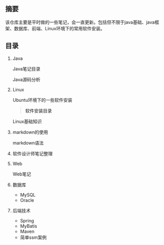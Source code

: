 ## 摘要

该仓库主要是平时做的一些笔记，会一直更新。包括但不限于java基础、java框架、数据库、前端、Linux环境下的常用软件安装。

## 目录

<!--TOC-->

1. <a href="./Java/" style="text-decoration:none;">Java</a>

   <a href="./Java/README.md" style="text-decoration:none;">Java笔记目录</a></br>
   
   <a href="./Java/Source_Code/README.md" style="text-decoration:none;">Java源码分析</a></br>
   
2. <a href="./Linux/" style="text-decoration:none;">Linux</a>

   <a href="./Linux/软件安装/" style="text-decoration:none;">Ubuntu环境下的一些软件安装</a></br>

   > <a href="./Linux/软件安装/README.md" style="text-decoration:none;">软件安装目录</a></br>

   <a href="./Linux/Linux基础/" style="text-decoration:none;">Linux基础知识</a></br>

3. <a href="./markdown/" style="text-decoration:none;">markdown的使用</a>

   <a href="./markdown/doc.md" style="text-decoration:none;">markdown语法</a></br>

4. <a href="./ruankao/" style="text-decoration:none;">软件设计师笔记整理</a>

5. <a href="./Web/" style="text-decoration:none;">Web</a>

   <a href="./Web/README.md" style="text-decoration:none;">Web笔记</a>
   
6. <a href="./database" style="text-decoration:none;">数据库</a>

   - <a href="./database/MySQL" style="text-decoration:none;">MySQL</a>
   - <a href="./database/Oracle" style="text-decoration:none;">Oracle</a>

7. <a href="./server" style="text-decoration:none;">后端技术</a>

   - <a href="./server/Spring" style="text-decoration:none;">Spring</a>
   - <a href="./server/MyBatis" style="text-decoration:none;">MyBatis</a>
   - <a href="./server/Maven" style="text-decoration:none;">Maven</a>
   - <a href="./server/projects" style="text-decoration:none;">简单ssm案例</a>

<!--/TOC-->

